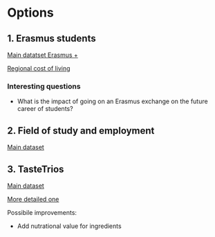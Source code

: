 # Options

## 1. Erasmus students

[Main datatset Erasmus +](https://www.kaggle.com/datasets/donjoeml/erasmus-mobility-statistics-2014-2019/data)

[Regional cost of living](https://www.kaggle.com/datasets/heidarmirhajisadati/regional-cost-of-living-analysis)

### Interesting questions

- What is the impact of going on an Erasmus exchange on the future career of students?

## 2. Field of study and employment

[Main dataset](https://www.kaggle.com/datasets/jahnavipaliwal/field-of-study-vs-occupation)

## 3. TasteTrios

[Main dataset](https://www.kaggle.com/datasets/shuyangli94/food-com-recipes-and-user-interactions/data?select=PP_users.csv)

[More detailed one](https://www.kaggle.com/datasets/irkaal/foodcom-recipes-and-reviews)

Possibile improvements:

- Add nutrational value for ingredients
